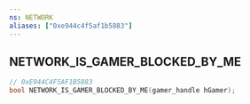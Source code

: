 ```yaml
---
ns: NETWORK
aliases: ["0xe944c4f5af1b5883"]
---
```

## NETWORK_IS_GAMER_BLOCKED_BY_ME

```c
// 0xE944C4F5AF1B5883
bool NETWORK_IS_GAMER_BLOCKED_BY_ME(gamer_handle hGamer);
```
